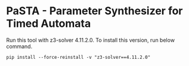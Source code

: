 # PaSTA - Parameter Synthesizer for Timed Automata

Run this tool with z3-solver 4.11.2.0. To install this version, run below command.

`pip install --force-reinstall -v "z3-solver==4.11.2.0"`